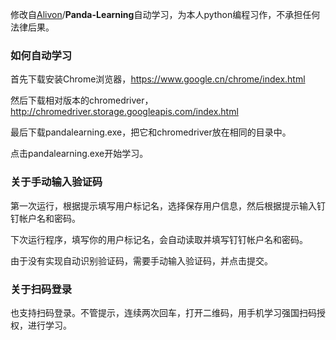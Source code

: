 修改自[Alivon](https://github.com/Alivon)/**Panda-Learning**自动学习，为本人python编程习作，不承担任何法律后果。

### 如何自动学习

首先下载安装Chrome浏览器，https://www.google.cn/chrome/index.html

然后下载相对版本的chromedriver，http://chromedriver.storage.googleapis.com/index.html

最后下载pandalearning.exe，把它和chromedriver放在相同的目录中。

点击pandalearning.exe开始学习。

### 关于手动输入验证码

第一次运行，根据提示填写用户标记名，选择保存用户信息，然后根据提示输入钉钉帐户名和密码。

下次运行程序，填写你的用户标记名，会自动读取并填写钉钉帐户名和密码。

由于没有实现自动识别验证码，需要手动输入验证码，并点击提交。

### 关于扫码登录

也支持扫码登录。不管提示，连续两次回车，打开二维码，用手机学习强国扫码授权，进行学习。
